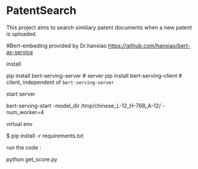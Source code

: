 # PatentSearch
 This project aims to search similiary patent documents when a new patent is uploaded.
 

#Bert-embeding provided by Dr.hanxiao   https://github.com/hanxiao/bert-as-service 

install

pip install bert-serving-server  # server
pip install bert-serving-client  # client, independent of `bert-serving-server`



start server

bert-serving-start -model_dir /tmp/chinese_L-12_H-768_A-12/ -num_worker=4 

virtual env

$ pip install -r requirements.txt

run the code :

python get_score.py


